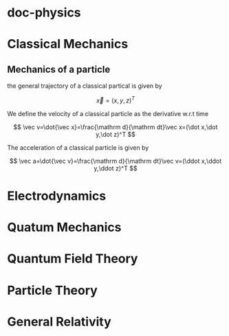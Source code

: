 # doc-physics

# Classical Mechanics

## Mechanics of a particle

the general trajectory of a classical partical is given by

$$
\vec x=(x,y,z)^T
$$

We define the velocity of a classical particle as the derivative w.r.t time

$$
\vec v=\dot{\vec x}=\frac{\mathrm d}{\mathrm dt}\vec x=(\dot x,\dot y,\dot z)^T
$$

The acceleration of a classical particle is given by

$$
\vec a=\dot{\vec v}=\frac{\mathrm d}{\mathrm dt}\vec v=(\ddot x,\ddot y,\ddot z)^T
$$

# Electrodynamics

# Quatum Mechanics

# Quantum Field Theory

# Particle Theory

# General Relativity

